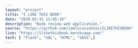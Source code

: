```yaml
---
layout: "project"
title: "I LIKE THIS BOOK"
date: "2020-03-31 11:45:10"
description: "Book review web application."
source: "https://github.com/iamlucassantos/ILIKETHISBOOK"
live: "https://ilikethisbook.herokuapp.com/"
tech: [ "Flask", "SQL", "HTML", "SASS",]
---
```



